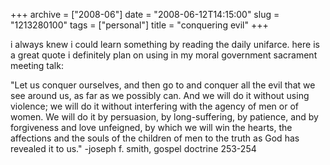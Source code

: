 +++
archive = ["2008-06"]
date = "2008-06-12T14:15:00"
slug = "1213280100"
tags = ["personal"]
title = "conquering evil"
+++

i always knew i could learn something by reading the daily unifarce. here
is a great quote i definitely plan on using in my moral government
sacrament meeting talk:

"Let us conquer ourselves, and then go to and conquer all the evil that we
see around us, as far as we possibly can. And we will do it without using
violence; we will do it without interfering with the agency of men or of
women. We will do it by persuasion, by long-suffering, by patience, and by
forgiveness and love unfeigned, by which we will win the hearts, the
affections and the souls of the children of men to the truth as God has
revealed it to us." -joseph f. smith, gospel doctrine 253-254

